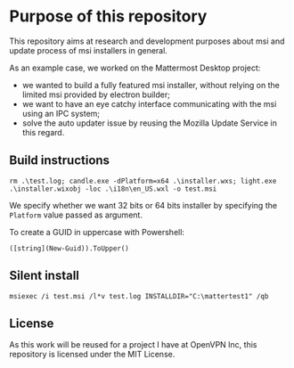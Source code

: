# Purpose of this repository

This repository aims at research and development purposes about msi and update process of msi installers in general.

As an example case, we worked on the Mattermost Desktop project:
* we wanted to build a fully featured msi installer, without relying on the limited msi provided by electron builder;
* we want to have an eye catchy interface communicating with the msi using an IPC system;
* solve the auto updater issue by reusing the Mozilla Update Service in this regard.

## Build instructions

```
rm .\test.log; candle.exe -dPlatform=x64 .\installer.wxs; light.exe .\installer.wixobj -loc .\i18n\en_US.wxl -o test.msi
```
We specify whether we want 32 bits or 64 bits installer by specifying the `Platform` value passed as argument.

To create a GUID in uppercase with Powershell:
```
([string](New-Guid)).ToUpper()
```

## Silent install
```
msiexec /i test.msi /l*v test.log INSTALLDIR="C:\mattertest1" /qb
```

## License

As this work will be reused for a project I have at OpenVPN Inc, this repository is licensed under the MIT License.